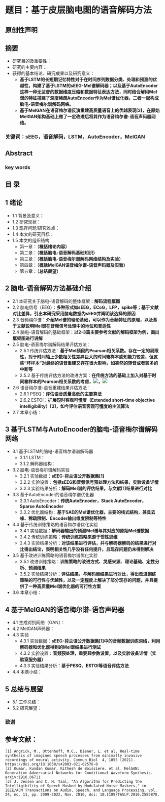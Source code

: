 # 题目：基于皮层脑电图的语音解码方法
## 原创性声明
## 摘要
* 研究目的及重要性：
* 研究的主要内容：
* 获得的基本结论、研究成果以及研究意义：
  * **基于LSTM的长短期记忆特性对于在时间序列数据分类、处理和预测的优越性，构建了基于LSTM的sEEG-Mel谱解码器；以及基于AutoEncoder这样一种无监督的数据维度压缩和数据特征表达方法，同时结合解码Mel谱的特征搭建了深度稀疏AutoEncoder作为Mel谱优化器。二者一起构成脑电-语音梅尔谱解码网络。**
  * **基于MelGAN在语音梅尔谱反演重建高质量语音上的优越表现[2]，在原始MelGAN架构基础上做了一定改进后将其作为语音梅尔谱-语音声码器网络。**
### 关键词：sEEG，语音解码，LSTM，AutoEncoder，MelGAN

## Abstract
### key words

## 目  录
## 1  绪论
* 1.1 背景及意义：
* 1.2 研究现状：
* 1.3 现存问题/研究难点：
* 1.4 本文的研究目标：
* 1.5 本文的组织结构
  * 第一章：**（概括绪论内容）**
  * 第二章：**（概括脑电-语音解码基础知识）**
  * 第三章：**（概括脑电-语音梅尔谱解码网络结构及实验）**
  * 第四章：**（概括MelGAN语音梅尔谱-语音声码器及实验）**
  * 第五章：**（总结展望）**

## 2  脑电-语音解码方法基础介绍
* 2.1 本研究关于脑电-语音解码的整体框架：**解码流程框图**
* 2.2 脑电信号（EEG）：**多种形式如sEEG，ECoG，LFP，spike等；基于文献对比差异，引出本研究采用脑电数据为sEEG并阐明该选择的原因**
* 2.3 音频梅尔谱：**介绍Mel谱的理论基础，可以作为音频特征的原理，以及基于文献说明Mel谱在音频信号处理中的地位和普适性**
* 2.4 脑电-语音解码的基础框架：**以2-3篇主要参考文献的解码框架为例，画出框架图进行讲解**
* 2.5 脑电-语音梅尔谱解码结果评估方法：
  * 2.5.1 传统评估方法：**基于Mel频段的Pearson相关系数。存在一定的局限性，对于时间轴上少数相关性差异巨大的时间箱样本感知能力较差，但这些“坏样本”对最终的语音重建又存在很大影响，如突然的转音或者较多的中断等**
  * 2.5.2 基于传统评估方法的改进方案：**在传统方法的基础上加入对基于时间箱样本的Pearson相关系数的考虑，![](https://latex.codecogs.com/svg.image?r=\lambda*r_{mel}&plus;(1-\lambda)*r_{time})，![](https://latex.codecogs.com/svg.image?\lambda\in[0,1])**
* 2.6 语音梅尔谱-语音重建结果评估方法：
  * 2.6.1 PSEQ：**评估语音质量高低的主要算法**
  * 2.6.2 ESTOI：**扩展短时客观可懂度（Extended short-time objective intelligibility）[3]，如今评估语音客观可懂度的主流算法**
* 2.7 本章小结：

## 3  基于LSTM与AutoEncoder的脑电-语音梅尔谱解码网络
* 3.1 基于LSTM的脑电-语音梅尔谱谱解码器
  * 3.1.1 LSTM：
  * 3.1.2 解码器结构：
* 3.2 脑电-语音梅尔谱解码实验
  * 3.2.1 实验数据：**sEEG-荷兰语公开数据集[1]**
  * 3.2.2 实验设置：**包括sEEG和音频信号预处理方法和结果，实验设备详情**
  * 3.2.3 实验结果分析：**解码Mel谱的评估结果，与文献[1]结果进行对比**
* 3.3 基于AutoEncoder的语音梅尔谱优化器
  * 3.3.1 AutoEncoder：**传统AutoEncoder，Stack AutoEncoder，Sparse AutoEncoder**
  * 3.3.2 优化器结构：**基于SAE的Mel谱优化器，主要的栈式结构，兼具去噪、稀疏限制、Encoder输出维度限制等特性**
* 3.4 基于传统训练策略的语音梅尔谱优化实验
  * 3.4.1 实验数据：**解码器输出的预测Mel谱与其对应的原始Mel谱数据**
  * 3.4.2 传统训练策略：**传统训练策略来源于惯性思维**
  * 3.4.3 实验结果分析：**对该结果进行评估，并与解码器解码的结果进行对比得出结论，表明相关性几乎没有任何提升，且现存问题仍未得到解决**
* 3.5 基于改进训练策略的语音梅尔谱优化实验
  * 3.5.1 改进训练策略：**训练策略的改进方式、灵感来源、理论基础、定性分析、预测结果**
  * 3.5.2 实验结果分析：**评估结果，与解码器结果进行对比，得出改进训练策略的可行性与优越性，以及一定程度上解决了部分现存的问题，并且提供了一种高质量Mel谱优化器的可行性方案**
* 3.6 本章小结：

## 4  基于MelGAN的语音梅尔谱-语音声码器
* 4.1 生成对抗网络（GAN）：
* 4.2 MelGAN声码器：
* 4.3 实验
  * 4.3.1 实验数据：**sEEG-荷兰语公开数据集[1]中的音频数据训练网络，利用解码器和优化器得到的Mel谱结果进行测试**
  * 4.3.2 实验设置：**音频预处理，重要超参数设置，以及实验设备详情（实验室服务器）**
  * 4.3.3 实验结果分析：**基于PESQ、ESTOI等语音评估方法**
* 4.4 本章小结：

## 5  总结与展望
* 5.1 工作总结：
* 5.2 研究展望：

### 致谢
## 参考文献：
```
[1] Angrick, M., Ottenhoff, M.C., Diener, L. et al. Real-time synthesis of imagined speech processes from minimally invasive recordings of neural activity. Commun Biol  4, 1055 (2021). https://doi.org/10.1038/s42003-021-02578-0
[2] Kumar, Kundan Kumar, Rithesh de Boissiere. et al. MelGAN: Generative Adversarial Networks for Conditional Waveform Synthesis. arXiv:1910.06711
[3] J. Jensen and C. H. Taal, "An Algorithm for Predicting the Intelligibility of Speech Masked by Modulated Noise Maskers," in IEEE/ACM Transactions on Audio, Speech, and Language Processing, vol. 24, no. 11, pp. 2009-2022, Nov. 2016, doi: 10.1109/TASLP.2016.2585878.
```

